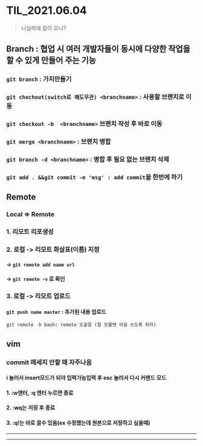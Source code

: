 # TIL_2021.06.04

>니실력에 잠이 오니?



## Branch : 협업 시 여러 개발자들이 동시에 다양한 작업을 할 수 있게 만들어 주는 기능

### ``git branch`` : 가지만들기

### ``git chechout(switch로 해도무관) <branchname>`` :  사용할 브랜치로 이동

### ``git checkout -b  <branchname>`` 브랜치 작성 후 바로 이동

### ``git merge <branchnaem>``  :  브랜치 병합

### ``git branch -d <branchname>`` :  병합 후 필요 없는 브랜치 삭제

### ``git add . &&git commit -m 'msg' : add commit``을 한번에 하기

## Remote

### Local => Remote

### 1.  리모트 리포생성

### 2. 로컬 -> 리모트 화살표(이름) 지정

#### -> ``git remote add name url``

#### -> ``git remote -v`` 로 확인

### 3. 로컬 -> 리모트 업로드

#### ``git push name master`` : 추가된 내용 업로드

``` python
git remote -h bash: remote 도움말 (잘 모를땐 이걸 쓰도록 하자)
```



## vim

### commit  메세지 안할 때 자주나옴

#### i 눌러서  insert모드가 되야 입력가능입력 후 esc 눌러서 다시 커맨드 모드

#### 1. :w엔터, :q 엔터 누르면 종료 

#### 2. :wq는 저장 후 종료 

#### 3. :q!는 바로 끌수 있음(ex 수정했는데 원본으로 저장하고 싶을때)



---

---

